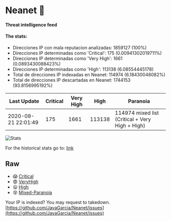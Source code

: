 # Neanet :hocho:
#### Threat intelligence feed
#### The stats:

- Direcciones IP con mala reputacion analizadas: 1859127 (100%)
- Direcciones IP determinadas como 'Critical':  175 (0.00941302019711%)
- Direcciones IP determinadas como 'Very High':  1661 (0.0893430088423%)
- Direcciones IP determinadas como 'High':  113138 (6.08554445178)
- Total de direcciones IP indexadas en Neanet:  114974 (6.18430048082%)
- Total de direcciones IP descartadas en Neanet:  1744153 (93.8156995192%)

| Last Update | Critical | Very High | High | Paranoia |
| --- | --- | --- | --- | --- |
| 2020-09-21 22:01:49 | 175 | 1661 | 113138 | 114974 mixed list (Critical + Very High + High)|

![Stats](https://docs.google.com/spreadsheets/d/e/2PACX-1vSnaNMIXVabIpDJjufMlzH7poXnshF3mgd8Is1g9ytUEzVsP5my4Trn8f-xkoLLQ38xpL3HtmUexLo6/pubchart?oid=501124687&format=image)

For the historical stats go to: [link](/stats.csv)
## Raw
- :scream: [Critical](https://raw.githubusercontent.com/JavaGarcia/Neanet/master/blacklists/neanet_critical.txt)
- :fearful: [VeryHigh](https://raw.githubusercontent.com/JavaGarcia/Neanet/master/blacklists/neanet_veryHigh.txtt)
- :frowning: [High](https://raw.githubusercontent.com/JavaGarcia/Neanet/master/blacklists/neanet_high.txt)
- :dizzy_face: [Mixed-Paranoia](https://raw.githubusercontent.com/JavaGarcia/Neanet/master/blacklists/neanet_all.txt)


Your IP is indexed? You may request to takedown. [https://github.com/JavaGarcia/Neanet/issues](https://github.com/JavaGarcia/Neanet/issues)










































































































































































































































































































































































































































































































































































































































































































































































































































































































































































